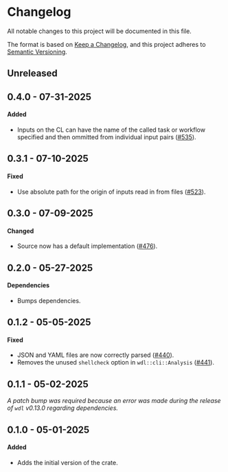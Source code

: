 # Changelog

All notable changes to this project will be documented in this file.

The format is based on [Keep a Changelog](https://keepachangelog.com/en/1.1.0/),
and this project adheres to [Semantic Versioning](https://semver.org/spec/v2.0.0.html).

## Unreleased

## 0.4.0 - 07-31-2025

#### Added

* Inputs on the CL can have the name of the called task or workflow specified and then ommitted from individual input pairs ([#535](https://github.com/stjude-rust-labs/wdl/pull/535)).

## 0.3.1 - 07-10-2025

#### Fixed

* Use absolute path for the origin of inputs read in from files ([#523](https://github.com/stjude-rust-labs/wdl/pull/523)).

## 0.3.0 - 07-09-2025

#### Changed

* Source now has a default implementation ([#476](https://github.com/stjude-rust-labs/wdl/pull/476)).

## 0.2.0 - 05-27-2025

#### Dependencies

* Bumps dependencies.

## 0.1.2 - 05-05-2025

#### Fixed

* JSON and YAML files are now correctly parsed ([#440](https://github.com/stjude-rust-labs/wdl/pull/440)).
* Removes the unused `shellcheck` option in `wdl::cli::Analysis` ([#441](https://github.com/stjude-rust-labs/wdl/pull/441)).

## 0.1.1 - 05-02-2025

_A patch bump was required because an error was made during the release of `wdl` v0.13.0 regarding dependencies._

## 0.1.0 - 05-01-2025

#### Added

* Adds the initial version of the crate.
